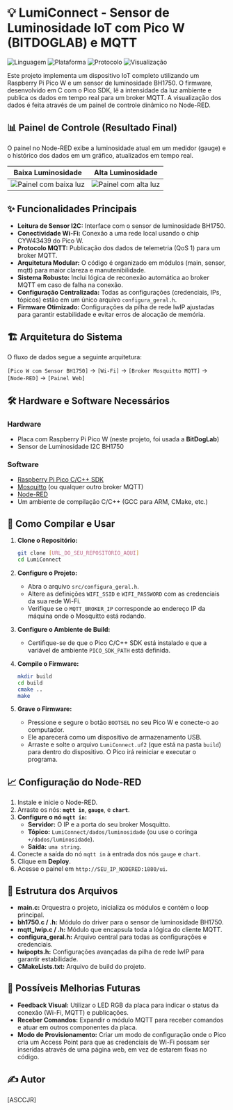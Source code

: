 # 💡 LumiConnect - Sensor de Luminosidade IoT com Pico W (BITDOGLAB) e MQTT

![Linguagem](https://img.shields.io/badge/Linguagem-C-blue.svg)
![Plataforma](https://img.shields.io/badge/Plataforma-Raspberry%20Pi%20Pico%20W-purple.svg)
![Protocolo](https://img.shields.io/badge/Protocolo-MQTT-orange.svg)
![Visualização](https://img.shields.io/badge/Visualização-Node--RED-red.svg)

Este projeto implementa um dispositivo IoT completo utilizando um Raspberry Pi Pico W e um sensor de luminosidade BH1750. O firmware, desenvolvido em C com o Pico SDK, lê a intensidade da luz ambiente e publica os dados em tempo real para um broker MQTT. A visualização dos dados é feita através de um painel de controle dinâmico no Node-RED.

## 📊 Painel de Controle (Resultado Final)

O painel no Node-RED exibe a luminosidade atual em um medidor (gauge) e o histórico dos dados em um gráfico, atualizados em tempo real.

| Baixa Luminosidade | Alta Luminosidade |
| :---: | :---: |
| ![Painel com baixa luz](img2.png) | ![Painel com alta luz](img1.png) |

## ✨ Funcionalidades Principais

* **Leitura de Sensor I2C:** Interface com o sensor de luminosidade BH1750.
* **Conectividade Wi-Fi:** Conexão a uma rede local usando o chip CYW43439 do Pico W.
* **Protocolo MQTT:** Publicação dos dados de telemetria (QoS 1) para um broker MQTT.
* **Arquitetura Modular:** O código é organizado em módulos (main, sensor, mqtt) para maior clareza e manutenibilidade.
* **Sistema Robusto:** Inclui lógica de reconexão automática ao broker MQTT em caso de falha na conexão.
* **Configuração Centralizada:** Todas as configurações (credenciais, IPs, tópicos) estão em um único arquivo `configura_geral.h`.
* **Firmware Otimizado:** Configurações da pilha de rede lwIP ajustadas para garantir estabilidade e evitar erros de alocação de memória.

## 🏗️ Arquitetura do Sistema

O fluxo de dados segue a seguinte arquitetura:

`[Pico W com Sensor BH1750]` -> `[Wi-Fi]` -> `[Broker Mosquitto MQTT]` -> `[Node-RED]` -> `[Painel Web]`

## 🛠️ Hardware e Software Necessários

### Hardware
* Placa com Raspberry Pi Pico W (neste projeto, foi usada a **BitDogLab**)
* Sensor de Luminosidade I2C BH1750

### Software
* [Raspberry Pi Pico C/C++ SDK](https://github.com/raspberrypi/pico-sdk)
* [Mosquitto](https://mosquitto.org/) (ou qualquer outro broker MQTT)
* [Node-RED](https://nodered.org/)
* Um ambiente de compilação C/C++ (GCC para ARM, CMake, etc.)

## 🚀 Como Compilar e Usar

1.  **Clone o Repositório:**
    ```bash
    git clone [URL_DO_SEU_REPOSITÓRIO_AQUI]
    cd LumiConnect
    ```

2.  **Configure o Projeto:**
    * Abra o arquivo `src/configura_geral.h`.
    * Altere as definições `WIFI_SSID` e `WIFI_PASSWORD` com as credenciais da sua rede Wi-Fi.
    * Verifique se o `MQTT_BROKER_IP` corresponde ao endereço IP da máquina onde o Mosquitto está rodando.

3.  **Configure o Ambiente de Build:**
    * Certifique-se de que o Pico C/C++ SDK está instalado e que a variável de ambiente `PICO_SDK_PATH` está definida.

4.  **Compile o Firmware:**
    ```bash
    mkdir build
    cd build
    cmake ..
    make
    ```

5.  **Grave o Firmware:**
    * Pressione e segure o botão `BOOTSEL` no seu Pico W e conecte-o ao computador.
    * Ele aparecerá como um dispositivo de armazenamento USB.
    * Arraste e solte o arquivo `LumiConnect.uf2` (que está na pasta `build`) para dentro do dispositivo. O Pico irá reiniciar e executar o programa.

## 📈 Configuração do Node-RED

1.  Instale e inicie o Node-RED.
2.  Arraste os nós: **`mqtt in`**, **`gauge`**, e **`chart`**.
3.  **Configure o nó `mqtt in`:**
    * **Servidor:** O IP e a porta do seu broker Mosquitto.
    * **Tópico:** `LumiConnect/dados/luminosidade` (ou use o coringa `+/dados/luminosidade`).
    * **Saída:** `uma string`.
4.  Conecte a saída do nó `mqtt in` à entrada dos nós `gauge` e `chart`.
5.  Clique em **Deploy**.
6.  Acesse o painel em `http://SEU_IP_NODERED:1880/ui`.

## 📂 Estrutura dos Arquivos

* **main.c:** Orquestra o projeto, inicializa os módulos e contém o loop principal.
* **bh1750.c / .h:** Módulo do driver para o sensor de luminosidade BH1750.
* **mqtt_lwip.c / .h:** Módulo que encapsula toda a lógica do cliente MQTT.
* **configura_geral.h:** Arquivo central para todas as configurações e credenciais.
* **lwipopts.h:** Configurações avançadas da pilha de rede lwIP para garantir estabilidade.
* **CMakeLists.txt:** Arquivo de build do projeto.

## 🔮 Possíveis Melhorias Futuras

* **Feedback Visual:** Utilizar o LED RGB da placa para indicar o status da conexão (Wi-Fi, MQTT) e publicações.
* **Receber Comandos:** Expandir o módulo MQTT para receber comandos e atuar em outros componentes da placa.
* **Modo de Provisionamento:** Criar um modo de configuração onde o Pico cria um Access Point para que as credenciais de Wi-Fi possam ser inseridas através de uma página web, em vez de estarem fixas no código.

## ✍️ Autor

[ASCCJR]
